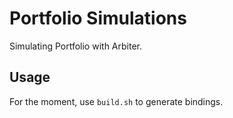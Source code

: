 # Portfolio Simulations

Simulating Portfolio with Arbiter. 

## Usage

For the moment, use `build.sh` to generate bindings.